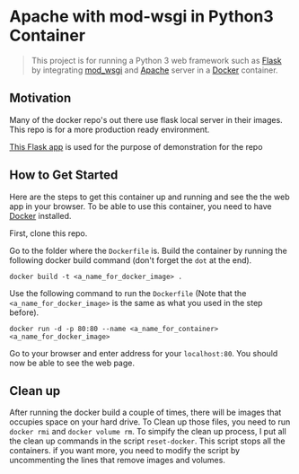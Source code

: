 # Apache with mod-wsgi in Python3 Container

> This project is for running a Python 3 web framework such as [Flask](http://flask.pocoo.org/) by integrating [mod_wsgi](https://github.com/GrahamDumpleton/mod_wsgi) and [Apache](https://httpd.apache.org/) server in a [Docker](https://www.docker.com/) container. 

## Motivation
Many of the docker repo's out there use flask local server in their images.
This repo is for a more production ready environment.

[This Flask app](http://code.tutsplus.com/tutorials/an-introduction-to-pythons-flask-framework--net-28822) is used for the purpose of demonstration for the repo

## How to Get Started
Here are the steps to get this container up and running and see the the web app in your browser. To be able to use this container, you need to have [Docker](https://docs.docker.com/engine/installation/) installed. 

First, clone this repo. 

Go to the folder where the `Dockerfile` is. 
Build the container by running the following docker build command (don't forget the `dot` at the end).

`docker build -t <a_name_for_docker_image> .` 

Use the following command to run the `Dockerfile` (Note that the `<a_name_for_docker_image>` is the same as what you used in the step before).

`docker run -d -p 80:80 --name <a_name_for_container> <a_name_for_docker_image>` 
 
 Go to your browser and enter address for your `localhost:80`. You should now be able to see the web page.

## Clean up

After running the docker build a couple of times, there will be images that occupies space on your hard drive. To Clean up those files, you need to run `docker rmi` and `docker volume rm`. To simpify the clean up process, I put all the clean up commands in the script `reset-docker`. This script stops all the containers. if you want more, you need to modify the script by uncommenting the lines that remove images and volumes. 


